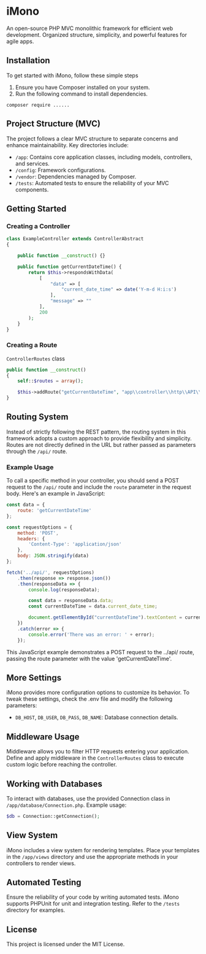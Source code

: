 # iMono
An open-source PHP MVC monolithic framework for efficient web development. Organized structure, simplicity, and powerful features for agile apps.

## Installation
To get started with iMono, follow these simple steps

1. Ensure you have Composer installed on your system.
2. Run the following command to install dependencies.

```
composer require ......
```

## Project Structure (MVC)
The project follows a clear MVC structure to separate concerns and enhance maintainability. Key directories include:
- ```/app```: Contains core application classes, including models, controllers, and services.
- ```/config```: Framework configurations.
- ```/vendor```: Dependencies managed by Composer.
- ```/tests```: Automated tests to ensure the reliability of your MVC components.

## Getting Started

### Creating a Controller
```php
class ExampleController extends ControllerAbstract
{

    public function __construct() {}

    public function getCurrentDateTime() {
        return $this->respondsWithData(
            [
                "data" => [
                    "current_date_time" => date('Y-m-d H:i:s')
                ],
                "message" => ""
            ],
            200
        );
    }
}
```

### Creating a Route
```ControllerRoutes``` class
```php
public function __construct()
{
    self::$routes = array();

    $this->addRoute("getCurrentDateTime", "app\\controller\\http\\API\\ExampleController", "getCurrentDateTime", false, false, null);
}
```

## Routing System
Instead of strictly following the REST pattern, the routing system in this framework adopts a custom approach to provide flexibility and simplicity. Routes are not directly defined in the URL but rather passed as parameters through the `/api/` route.

### Example Usage
To call a specific method in your controller, you should send a POST request to the `/api/` route and include the `route` parameter in the request body. Here's an example in JavaScript:
```javascript
const data = {
    route: 'getCurrentDateTime'
};

const requestOptions = {
    method: 'POST',
    headers: {
        'Content-Type': 'application/json'
    },
    body: JSON.stringify(data)
};

fetch('../api/', requestOptions)
    .then(response => response.json())
    .then(responseData => {
        console.log(responseData);

        const data = responseData.data;
        const currentDateTime = data.current_date_time;

        document.getElementById("currentDateTime").textContent = currentDateTime;
    })
    .catch(error => {
        console.error('There was an error: ' + error);
    });
```

This JavaScript example demonstrates a POST request to the ../api/ route, passing the route parameter with the value 'getCurrentDateTime'.

## More Settings
iMono provides more configuration options to customize its behavior. To tweak these settings, check the .env file and modify the following parameters:
- ```DB_HOST```, ```DB_USER```, ```DB_PASS```, ```DB_NAME```: Database connection details.

## Middleware Usage
Middleware allows you to filter HTTP requests entering your application. Define and apply middleware in the ```ControllerRoutes``` class to execute custom logic before reaching the controller.

## Working with Databases
To interact with databases, use the provided Connection class in ```/app/database/Connection.php```. Example usage:
```php
$db = Connection::getConnection();
```

## View System
iMono includes a view system for rendering templates. Place your templates in the ```/app/views``` directory and use the appropriate methods in your controllers to render views.

## Automated Testing
Ensure the reliability of your code by writing automated tests. iMono supports PHPUnit for unit and integration testing. Refer to the ```/tests``` directory for examples.

## License
This project is licensed under the MIT License.
